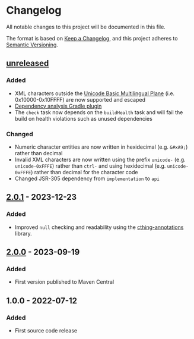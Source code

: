# Changelog

All notable changes to this project will be documented in this file.

The format is based on [Keep a Changelog](https://keepachangelog.com/en/1.0.0/),
and this project adheres to [Semantic Versioning](https://semver.org/spec/v2.0.0.html).

## [unreleased]

### Added

- XML characters outside the [Unicode Basic Multilingual Plane](https://en.wikipedia.org/wiki/Plane_(Unicode))
  (i.e. 0x10000-0x10FFFF) are now supported and escaped
- [Dependency analysis Gradle plugin](https://github.com/autonomousapps/dependency-analysis-gradle-plugin)
- The `check` task now depends on the `buildHealth` task and will fail the build on health violations such as
  unused dependencies

### Changed

- Numeric character entities are now written in hexidecimal (e.g. `&#xA9;`) rather than decimal
- Invalid XML characters are now written using the prefix `unicode-`  (e.g. `unicode-0xFFFE`) rather
  than `ctrl-` and using hexidecimal  (e.g. `unicode-0xFFFE`) rather than decimal for the character code
- Changed JSR-305 dependency from `implementation` to `api`

## [2.0.1] - 2023-12-23

### Added

- Improved `null` checking and readability using the [cthing-annotations](https://github.com/cthing/cthing-annotations) library.

## [2.0.0] - 2023-09-19

### Added

- First version published to Maven Central

## 1.0.0 - 2022-07-12

### Added

- First source code release

[unreleased]: https://github.com/cthing/xmlwriter/compare/2.0.1...HEAD
[2.0.1]: https://github.com/cthing/xmlwriter/releases/tag/2.0.1
[2.0.0]: https://github.com/cthing/xmlwriter/releases/tag/2.0.0
